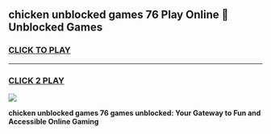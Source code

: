 
## chicken unblocked games 76 Play Online 👋 Unblocked Games
<h3>
<a href="https://premium.freeplayer.one?title=chicken_unblocked_games_76&ref=19F">CLICK TO PLAY</a></h3>
<hr>

<h3>
<a href="https://premium.freeplayer.one?title=chicken_unblocked_games_76&ref=19F">CLICK 2 PLAY</a>
  
</h3>

<a href="https://premium.freeplayer.one?title=chicken_unblocked_games_76&ref=19F"><img src="https://clearcache.store/games.png"></a>


**chicken unblocked games 76 games unblocked: Your Gateway to Fun and Accessible Online Gaming**

